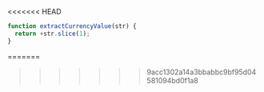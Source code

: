 <<<<<<< HEAD
```js run
function extractCurrencyValue(str) {
  return +str.slice(1);
}
```
=======
>>>>>>> 9acc1302a14a3bbabbc9bf95d04581094bd0f1a8
